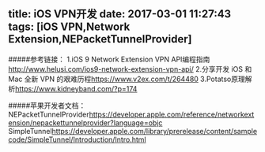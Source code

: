 title: iOS VPN开发
date: 2017-03-01 11:27:43
tags: [iOS VPN,Network Extension,NEPacketTunnelProvider]
---



#####参考链接：
1.iOS 9 Network Extension VPN API编程指南<http://www.helusi.com/ios9-network-extension-vpn-api/>
2.分享开发 iOS 和 Mac 全新 VPN 的艰难历程<https://www.v2ex.com/t/264480>
3.Potatso原理解析<https://www.kidneyband.com/?p=174>

#####苹果开发者文档：
NEPacketTunnelProvider<https://developer.apple.com/reference/networkextension/nepackettunnelprovider?language=objc>
SimpleTunnel<https://developer.apple.com/library/prerelease/content/samplecode/SimpleTunnel/Introduction/Intro.html>
